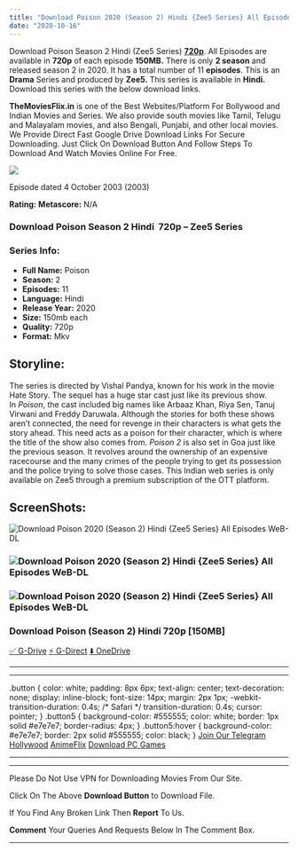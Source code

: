 ```yaml
---
title: "Download Poison 2020 (Season 2) Hindi {Zee5 Series} All Episodes WeB-DL || 720p [150MB]"
date: "2020-10-16"
---
```


Download Poison Season 2 Hindi (Zee5 Series) [**720p**](https://1moviesflix.com/720p-movies/). All Episodes are available in **720p** of each episode **150MB.** There is only **2 season** and released season 2 in 2020. It has a total number of 11 **episodes**. This is an **Drama** Series and produced by **Zee5.** This series is available in **Hindi.** Download this series with the below download links.

**TheMoviesFlix.in** is one of the Best Websites/Platform For Bollywood and Indian Movies and Series. We also provide south movies like Tamil, Telugu and Malayalam movies, and also Bengali, Punjabi, and other local movies. We Provide Direct Fast Google Drive Download Links For Secure Downloading. Just Click On Download Button And Follow Steps To Download And Watch Movies Online For Free.

[![](https://1moviesflix.com/wp-content/plugins/imdb-for-wordpress/assets/img/placeholder.png)](https://www.imdb.com/title/tt1253203/ "Episode dated 4 October 2003")

Episode dated 4 October 2003 (2003)

**Rating:** **Metascore:** N/A

### Download Poison Season 2 Hindi  720p – Zee5 Series 

### Series Info:

- **Full Name:** Poison
- **Season:** 2
- **Episodes:** 11
- **Language:** Hindi
- **Release Year:** 2020
- **Size:** 150mb each
- **Quality:** 720p
- **Format:** Mkv

## Storyline:

The series is directed by Vishal Pandya, known for his work in the movie Hate Story. The sequel has a huge star cast just like its previous show. In _Poison_, the cast included big names like Arbaaz Khan, Riya Sen, Tanuj Virwani and Freddy Daruwala. Although the stories for both these shows aren’t connected, the need for revenge in their characters is what gets the story ahead. This need acts as a poison for their character, which is where the title of the show also comes from. _Poison 2_ is also set in Goa just like the previous season. It revolves around the ownership of an expensive racecourse and the many crimes of the people trying to get its possession and the police trying to solve those cases. This Indian web series is only available on Zee5 through a premium subscription of the OTT platform.

## ScreenShots:

![Download Poison 2020 (Season 2) Hindi {Zee5 Series} All Episodes WeB-DL](https://fs1.extraimage.org/2020/10/16/PSS02-27.jpg)

### ![Download Poison 2020 (Season 2) Hindi {Zee5 Series} All Episodes WeB-DL](https://fs1.extraimage.org/2020/10/16/PSS02-34.jpg)

### ![Download Poison 2020 (Season 2) Hindi {Zee5 Series} All Episodes WeB-DL](https://fs1.extraimage.org/2020/10/16/PSS02-52.jpg)

### Download Poison (Season 2) Hindi 720p \[150MB\]

[✅ G-Drive](https://1moviesflix.com?a270777880=bk9HbDVjUHNoaldIOElnYmNRbUlML2JpamxqWDRSTUpyVjBIMHRxNFdodGtZa0xJR3JCYW95NGlpUWZlOURuTDRpcDlRdEFycTNPOTdrejlUZU9ub1B1VGE4L25wb1M3dW5Zbk1YRWNRUm89) [⚡ G-Direct](https://1moviesflix.com?a270777880=bk9HbDVjUHNoaldIOElnYmNRbUlML2JpamxqWDRSTUpyVjBIMHRxNFdodGtZa0xJR3JCYW95NGlpUWZlOURuTEduZ2o4cmJwZ0xRNUcrMUo2VUs3T05DR2hXSmtkZ29Sbjh4a0NjS3JmUkU9) [⬇️ OneDrive](https://1moviesflix.com?a270777880=bk9HbDVjUHNoaldIOElnYmNRbUlML2JpamxqWDRSTUpyVjBIMHRxNFdodGtZa0xJR3JCYW95NGlpUWZlOURuTElqWVVyNm5nREtaTkN6ODgzMDE4VWJkVGVuS0p3UmZKWUV4Y3pHRlB6RVE9)

* * *

* * *

.button { color: white; padding: 8px 6px; text-align: center; text-decoration: none; display: inline-block; font-size: 14px; margin: 2px 1px; -webkit-transition-duration: 0.4s; /\* Safari \*/ transition-duration: 0.4s; cursor: pointer; } .button5 { background-color: #555555; color: white; border: 1px solid #e7e7e7; border-radius: 4px; } .button5:hover { background-color: #e7e7e7; border: 2px solid #555555; color: black; } [Join Our Telegram](http://gdrivepro.xyz/join.php) [Hollywood](https://moviesverse.com/) [AnimeFlix](https://animeflix.in/) [Download PC Games](https://gamesflix.net/)  

* * *

* * *

  

Please Do Not Use VPN for Downloading Movies From Our Site.

Click On The Above **Download Button** to Download File.

If You Find Any Broken Link Then **Report** To Us.

**Comment** Your Queries And Requests Below In The Comment Box.

* * *
